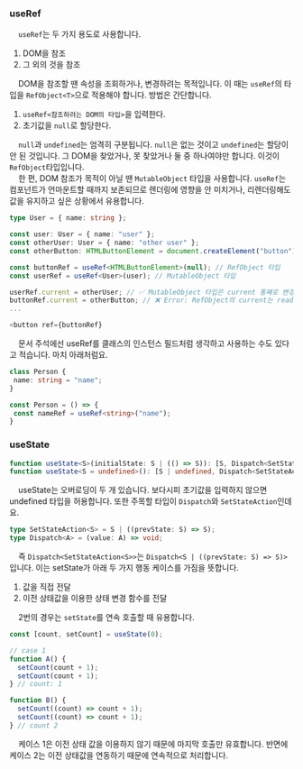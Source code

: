 ### useRef

&nbsp;&nbsp;&nbsp;&nbsp;`useRef`는 두 가지 용도로 사용합니다. 

1. DOM을 참조
2. 그 외의 것을 참조

&nbsp;&nbsp;&nbsp;&nbsp;DOM을 참조할 땐 속성을 조회하거나, 변경하려는 목적입니다. 이 때는 `useRef`의 타입을 `RefObject<T>`으로 적용해야 합니다. 방법은 간단합니다. 

1. `useRef<참조하려는 DOM의 타입>`을 입력한다.
2. 초기값을 `null`로 할당한다.

&nbsp;&nbsp;&nbsp;&nbsp;`null`과 `undefined`는 엄격히 구분됩니다. `null`은 없는 것이고 `undefined`는 할당이 안 된 것입니다. 그 DOM을 찾았거나, 못 찾았거나 둘 중 하나여야만 합니다. 이것이 `RefObject`타입입니다.  
&nbsp;&nbsp;&nbsp;&nbsp;한 편, DOM 참조가 목적이 아닐 땐 `MutableObject` 타입을 사용합니다. `useRef`는 컴포넌트가 언마운트할 때까지 보존되므로 렌더링에 영향을 안 미치거나, 리렌더링해도 값을 유지하고 싶은 상황에서 유용합니다.

```typescript
type User = { name: string };

const user: User = { name: "user" };
const otherUser: User = { name: "other user" };
const otherButton: HTMLButtonElement = document.createElement("button");

const buttonRef = useRef<HTMLButtonElement>(null); // RefObject 타입
const userRef = useRef<User>(user); // MutableObject 타입

userRef.current = otherUser; // ✅ MutableObject 타입은 current 통째로 변경이 가능합니다.
buttonRef.current = otherButton; // ❌ Error: RefObject의 current는 read-only입니다.
...

<button ref={buttonRef}
```

&nbsp;&nbsp;&nbsp;&nbsp;문서 주석에선 useRef를 클래스의 인스턴스 필드처럼 생각하고 사용하는 수도 있다고 적습니다. 마치 아래처럼요.

```typescript
class Person {
 name: string = "name";
}

const Person = () => {
 const nameRef = useRef<string>("name");
}
```


### useState

```typescript
function useState<S>(initialState: S | (() => S)): [S, Dispatch<SetStateAction<S>>];
function useState<S = undefined>(): [S | undefined, Dispatch<SetStateAction<S | undefined>>];
```

&nbsp;&nbsp;&nbsp;&nbsp;useState는 오버로딩이 두 개 있습니다. 보다시피 초기값을 입력하지 않으면 undefined 타입을 허용합니다. 또한 주목할 타입이 `Dispatch`와 `SetStateAction`인데요.

```typescript
type SetStateAction<S> = S | ((prevState: S) => S);
type Dispatch<A> = (value: A) => void;
```
&nbsp;&nbsp;&nbsp;&nbsp;즉 `Dispatch<SetStateAction<S>>`는 `Dispatch<S | ((prevState: S) => S)>`입니다. 이는 setState가 아래 두 가지 행동 케이스를 가짐을 뜻합니다.

1. 값을 직접 전달
2. 이전 상태값을 이용한 상태 변경 함수를 전달

&nbsp;&nbsp;&nbsp;&nbsp;2번의 경우는 `setState`를 연속 호출할 때 유용합니다.

```typescript
const [count, setCount] = useState(0);

// case 1
function A() {
  setCount(count + 1);
  setCount(count + 1);
} // count: 1

function B() {
  setCount((count) => count + 1);
  setCount((count) => count + 1);
} // count 2
```

&nbsp;&nbsp;&nbsp;&nbsp;케이스 1은 이전 상태 값을 이용하지 않기 때문에 마지막 호출만 유효합니다. 반면에 케이스 2는 이전 상태값을 연동하기 때문에 연속적으로 처리합니다.
